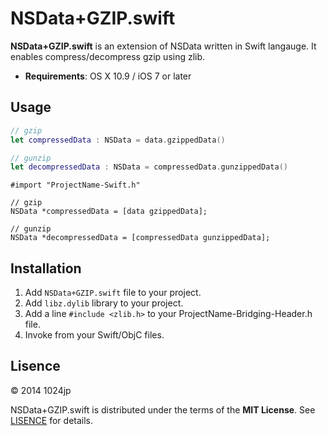 
NSData+GZIP.swift
========================

__NSData+GZIP.swift__ is an extension of NSData written in Swift langauge. It enables compress/decompress gzip using zlib.

- __Requirements__: OS X 10.9 / iOS 7 or later


## Usage

```swift
// gzip
let compressedData : NSData = data.gzippedData()

// gunzip
let decompressedData : NSData = compressedData.gunzippedData()
```

```objc
#import "ProjectName-Swift.h"

// gzip
NSData *compressedData = [data gzippedData];

// gunzip
NSData *decompressedData = [compressedData gunzippedData];
```


## Installation

1. Add `NSData+GZIP.swift` file to your project.
2. Add `libz.dylib` library to your project.
3. Add a line `#include <zlib.h>` to your ProjectName-Bridging-Header.h file.
4. Invoke from your Swift/ObjC files.


## Lisence

© 2014 1024jp

NSData+GZIP.swift is distributed under the terms of the __MIT License__. See [LISENCE](LISENCE) for details.